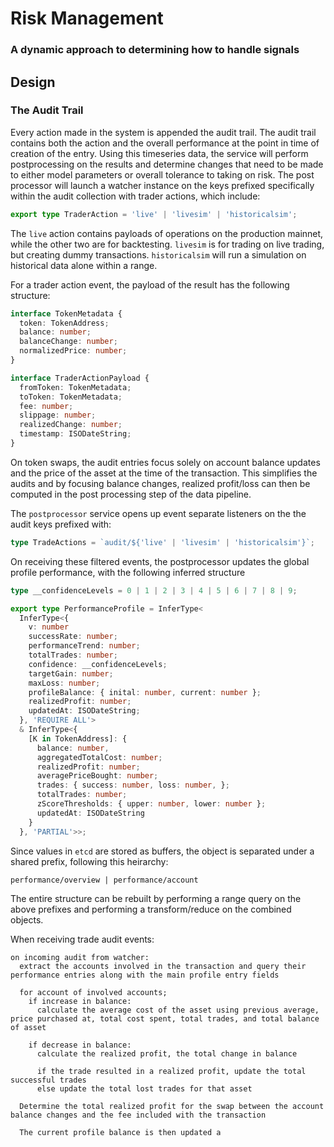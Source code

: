# Risk Management


### A dynamic approach to determining how to handle signals


## Design


### The Audit Trail

Every action made in the system is appended the audit trail. The audit trail contains both the action and the overall performance at the point in time of creation of the entry. Using this timeseries data, the service will perform postprocessing on the results and determine changes that need to be made to either model parameters or overall tolerance to taking on risk. The post processor will launch a watcher instance on the keys prefixed specifically within the audit collection with trader actions, which include:
```ts
export type TraderAction = 'live' | 'livesim' | 'historicalsim';
```

The `live` action contains payloads of operations on the production mainnet, while the other two are for backtesting. `livesim` is for trading on live trading, but creating dummy transactions. `historicalsim` will run a simulation on historical data alone within a range.

For a trader action event, the payload of the result has the following structure:
```ts
interface TokenMetadata {
  token: TokenAddress;
  balance: number;
  balanceChange: number;
  normalizedPrice: number;
}

interface TraderActionPayload {
  fromToken: TokenMetadata;
  toToken: TokenMetadata;
  fee: number;
  slippage: number;
  realizedChange: number;
  timestamp: ISODateString;
}
```

On token swaps, the audit entries focus solely on account balance updates and the price of the asset at the time of the transaction. This simplifies the audits and by focusing balance changes, realized profit/loss can then be computed in the post processing step of the data pipeline.

The `postprocessor` service opens up event separate listeners on the the audit keys prefixed with:
```ts
type TradeActions = `audit/${'live' | 'livesim' | 'historicalsim'}`;
```

On receiving these filtered events, the postprocessor updates the global profile performance, with the following inferred structure
```ts
type __confidenceLevels = 0 | 1 | 2 | 3 | 4 | 5 | 6 | 7 | 8 | 9;

export type PerformanceProfile = InferType<
  InferType<{
    v: number
    successRate: number;
    performanceTrend: number;
    totalTrades: number;
    confidence: __confidenceLevels;
    targetGain: number;
    maxLoss: number;
    profileBalance: { inital: number, current: number };
    realizedProfit: number;
    updatedAt: ISODateString;
  }, 'REQUIRE ALL'> 
  & InferType<{
    [K in TokenAddress]: {
      balance: number,
      aggregatedTotalCost: number;
      realizedProfit: number;
      averagePriceBought: number;
      trades: { success: number, loss: number, };
      totalTrades: number;
      zScoreThresholds: { upper: number, lower: number };
      updatedAt: ISODateString
    }
  }, 'PARTIAL'>>;
```

Since values in `etcd` are stored as buffers, the object is separated under a shared prefix, following this heirarchy:
```
performance/overview | performance/account
```

The entire structure can be rebuilt by performing a range query on the above prefixes and performing a transform/reduce on the combined objects.

When receiving trade audit events:
```
on incoming audit from watcher:
  extract the accounts involved in the transaction and query their performance entries along with the main profile entry fields

  for account of involved accounts;
    if increase in balance:
      calculate the average cost of the asset using previous average, price purchased at, total cost spent, total trades, and total balance of asset

    if decrease in balance:
      calculate the realized profit, the total change in balance

      if the trade resulted in a realized profit, update the total successful trades
      else update the total lost trades for that asset

  Determine the total realized profit for the swap between the account balance changes and the fee included with the transaction

  The current profile balance is then updated a

```